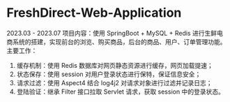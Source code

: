 # FreshDirect-Web-Application
2023.03 - 2023.07
项目内容：使用 SpringBoot + MySQL + Redis 进行生鲜电商系统的搭建，实现前台的浏览、购买商品，后台的商品、用户、订单管理功能。
主要工作：
1. 缓存机制：使用 Redis 数据库对网页静态资源进行缓存，网页加载提速；
2. 状态保存：使用 session 对用户登录状态进行保特，保证信息安全；
3. 请求过滤：使用 Aspect4 结合 log4j2 对请求对象进行过滤并记录日志；
4. 登陆验证：继承 Filter 接口拉取 Servlet 请求，获取 session 中的登录状态。
   
